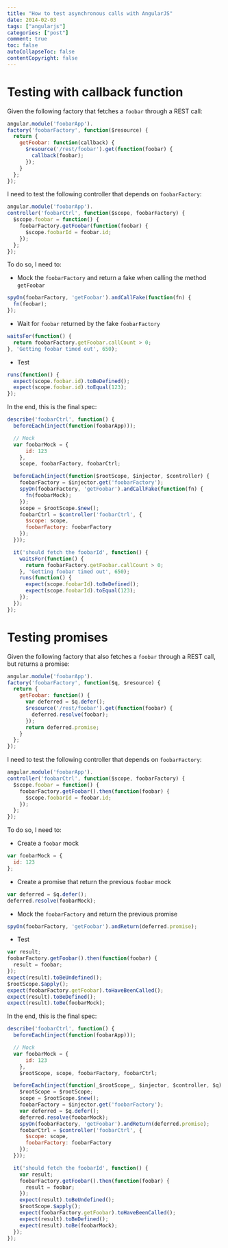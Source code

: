 ```yaml
---
title: "How to test asynchronous calls with AngularJS"
date: 2014-02-03
tags: ["angularjs"]
categories: ["post"]
comment: true
toc: false
autoCollapseToc: false
contentCopyright: false
---
```


<!--more-->

# Testing with callback function

Given the following factory that fetches a `foobar` through a REST call:

```js
angular.module('foobarApp').
factory('foobarFactory', function($resource) {
  return {
    getFoobar: function(callback) {
      $resource('/rest/foobar').get(function(foobar) {
        callback(foobar);
      });
    }
  };
});
```

I need to test the following controller that depends on `foobarFactory`:

```js
angular.module('foobarApp').
controller('foobarCtrl', function($scope, foobarFactory) {
  $scope.foobar = function() {
    foobarFactory.getFoobar(function(foobar) {
      $scope.foobarId = foobar.id;
    });
  };
});
```

To do so, I need to:

* Mock the `foobarFactory` and return a fake when calling the method `getFoobar`

```js
spyOn(foobarFactory, 'getFoobar').andCallFake(function(fn) {
  fn(foobar);
});
```

* Wait for `foobar` returned by the fake `foobarFactory`

```js
waitsFor(function() {
  return foobarFactory.getFoobar.callCount > 0;
}, 'Getting foobar timed out', 650);
```

* Test

```js
runs(function() {
  expect(scope.foobar.id).toBeDefined();
  expect(scope.foobar.id).toEqual(123);
});
```

In the end, this is the final spec:

```js
describe('foobarCtrl', function() {
  beforeEach(inject(function(foobarApp)));

  // Mock
  var foobarMock = {
      id: 123
    },
    scope, foobarFactory, foobarCtrl;

  beforeEach(inject(function($rootScope, $injector, $controller) {
    foobarFactory = $injector.get('foobarFactory');
    spyOn(foobarFactory, 'getFoobar').andCallFake(function(fn) {
      fn(foobarMock);
    });
    scope = $rootScope.$new();
    foobarCtrl = $controller('foobarCtrl', {
      $scope: scope,
      foobarFactory: foobarFactory
    });
  }));

  it('should fetch the foobarId', function() {
    waitsFor(function() {
      return foobarFactory.getFoobar.callCount > 0;
    }, 'Getting foobar timed out', 650);
    runs(function() {
      expect(scope.foobarId).toBeDefined();
      expect(scope.foobarId).toEqual(123);
    });
  });
});
```

# Testing promises

Given the following factory that also fetches a `foobar` through a REST call, but returns a promise:

```js
angular.module('foobarApp').
factory('foobarFactory', function($q, $resource) {
  return {
    getFoobar: function() {
      var deferred = $q.defer();
      $resource('/rest/foobar').get(function(foobar) {
        deferred.resolve(foobar);
      });
      return deferred.promise;
    }
  };
});
```

I need to test the following controller that depends on `foobarFactory`:

```js
angular.module('foobarApp').
controller('foobarCtrl', function($scope, foobarFactory) {
  $scope.foobar = function() {
    foobarFactory.getFoobar().then(function(foobar) {
      $scope.foobarId = foobar.id;
    });
  };
});
```

To do so, I need to:

* Create a `foobar` mock

```js
var foobarMock = {
  id: 123
};
```

* Create a promise that return the previous `foobar` mock

```js
var deferred = $q.defer();
deferred.resolve(foobarMock);
```

* Mock the `foobarFactory` and return the previous promise

```js
spyOn(foobarFactory, 'getFoobar').andReturn(deferred.promise);
```

* Test

```js
var result;
foobarFactory.getFoobar().then(function(foobar) {
  result = foobar;
});
expect(result).toBeUndefined();
$rootScope.$apply();
expect(foobarFactory.getFoobar).toHaveBeenCalled();
expect(result).toBeDefined();
expect(result).toBe(foobarMock);
```

In the end, this is the final spec:

```js
describe('foobarCtrl', function() {
  beforeEach(inject(function(foobarApp)));

  // Mock
  var foobarMock = {
      id: 123
    },
    $rootScope, scope, foobarFactory, foobarCtrl;

  beforeEach(inject(function(_$rootScope_, $injector, $controller, $q) {
    $rootScope = $rootScope;
    scope = $rootScope.$new();
    foobarFactory = $injector.get('foobarFactory');
    var deferred = $q.defer();
    deferred.resolve(foobarMock);
    spyOn(foobarFactory, 'getFoobar').andReturn(deferred.promise);
    foobarCtrl = $controller('foobarCtrl', {
      $scope: scope,
      foobarFactory: foobarFactory
    });
  }));

  it('should fetch the foobarId', function() {
    var result;
    foobarFactory.getFoobar().then(function(foobar) {
      result = foobar;
    });
    expect(result).toBeUndefined();
    $rootScope.$apply();
    expect(foobarFactory.getFoobar).toHaveBeenCalled();
    expect(result).toBeDefined();
    expect(result).toBe(foobarMock);
  });
});
```
